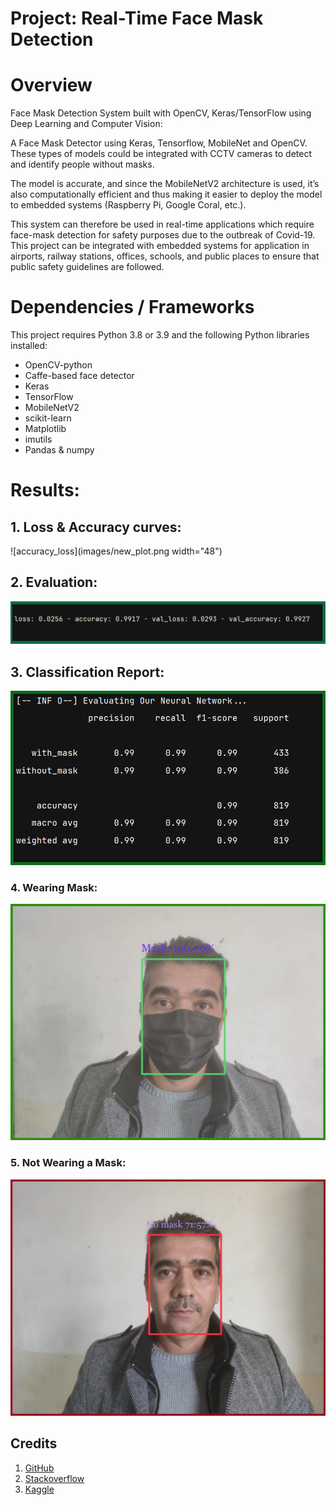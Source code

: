 # Project: Real-Time Face Mask Detection

# Overview
Face Mask Detection System built with OpenCV, Keras/TensorFlow using Deep Learning and Computer Vision:

A Face Mask Detector using Keras, Tensorflow, MobileNet and OpenCV.  
These types of models could be integrated with CCTV cameras to detect and identify people without masks.

The model is accurate, and since the MobileNetV2 architecture is used, it’s also computationally efficient and thus making it easier to deploy the model to embedded systems (Raspberry Pi, Google Coral, etc.).

This system can therefore be used in real-time applications which require face-mask detection for safety purposes due to the outbreak of Covid-19. 
This project can be integrated with embedded systems for application in airports, railway stations, offices, schools, and public places to ensure that public safety guidelines are followed.


# Dependencies / Frameworks
This project requires Python 3.8 or 3.9 and the following Python libraries installed:

* OpenCV-python
* Caffe-based face detector
* Keras
* TensorFlow
* MobileNetV2
* scikit-learn
* Matplotlib
* imutils
* Pandas & numpy


# Results:
## 1. Loss & Accuracy curves:
   
![accuracy_loss](images/new_plot.png width="48")


## 2. Evaluation:
![Evaluation](images/lossAccuracy.PNG)

## 3. Classification Report:
![report](images/report_.PNG)


### 4. Wearing Mask:
![mask](images/WithMask.jpg)


### 5. Not Wearing a Mask:
![maskNO](images/withoutMask.jpg)

## Credits
1. [GitHub](http://github.com)
2. [Stackoverflow](https://stackoverflow.com)
3. [Kaggle](https://www.kaggle.com/)
